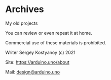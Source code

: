 # Archives
My old projects

You can review or even repeat it at home.

Commercial use of these materials is prohibited.

Writer Sergey Kostyanoy (c) 2021

Site: https://arduino.uno/about

Mail: design@arduino.uno
